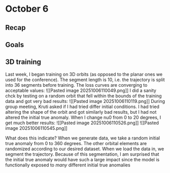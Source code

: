 # October 6
## Recap
## Goals

## 3D training
Last week, I began training on 3D orbits (as opposed to the planar ones we used for the conference). The segment length is 10, i.e. the trajectory is split into 36 segments before training. The loss curves are converging to acceptable values:
![[Pasted image 20251006110049.png]]
I did a sanity chck by testing on a random orbit that fell within the bounds of the training data and got very bad results:
![[Pasted image 20251006110119.png]]
During group meeting, Kruti asked if I had tried differ initial conditions. I had tried altering the shape of the orbit and got similarly bad results, but I had not altered the initial true anomaly.  When I change nu0 from 0 to 20 degrees, I get much better results:
![[Pasted image 20251006110526.png]]
![[Pasted image 20251006110545.png]]


What does this indicate? When we generate data, we take a random initial true anomaly from 0 to 360 degrees. The other orbital elements are randomized according to our desired dataset. When we load the data in, we segment the trajectory. Because of this segmentation, I am surprised that the initial true anomaly would have such a large impact since the model is functionally exposed to *many* different initial true anomalies 

